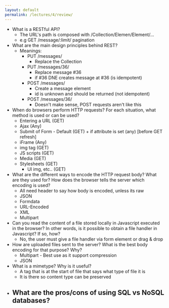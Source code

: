 ```yaml
---
layout: default
permalink: /lectures/4/review/
---
```

- What is a RESTful API?
  - The URL's path is composed with /Collection/Elemen/Element/...
  - e.g GET /message/:limit/ pagination
- What are the main design principles behind REST?
  - Meanings:
    - PUT /messages/
      - Replace the Collection
    - PUT /messages/36/
      - Replace message \#36
      - if \#36 DNE creates message at \#36 (is idempotent)
    - POST /messages/
      - Create a message element
      - id is unknown and should be returned (not idempotent)
    - POST /messages/36/
      - Doesn't make sense, POST requests aren't like this
- When do browsers perform HTTP requests? For each situation, what method is used or can be used?
  - Entering a URL (GET)
  - Ajax (Any)
  - Submit of Form - Default (GET) + if attribute is set (any) [before GET refresh]
  - iFrame (Any)
  - img tag (GET)
  - JS scripts (GET)
  - Media (GET)
  - Stylesheets (GET)
    - UI img, etc.. (GET)
- What are the different ways to encode the HTTP request body? What are they used for? How does the browser tells the server which encoding is used?
  * All need header to say how body is encoded, unless its raw
  - JSON
  - Formdata
  - URL-Encoded
  - XML
  - Multipart
- Can you read the content of a file stored locally in Javascript executed in the browser? In other words, is it possible to obtain a file handler in Javascript? If so, how?
  - No, the user must give a file handler via form element or drag & drop
- How are uploaded files sent to the server? What is the best body encoding for that purpose? Why?
  - Multipart - Best use as it support compression
  - JSON
- What is a mimetype? Why is it useful?
  - A tag that is at the start of file that says what type of file it is
  - It is there so content type can be preserved
- What are the pros/cons of using SQL vs NoSQL databases?
  - 
